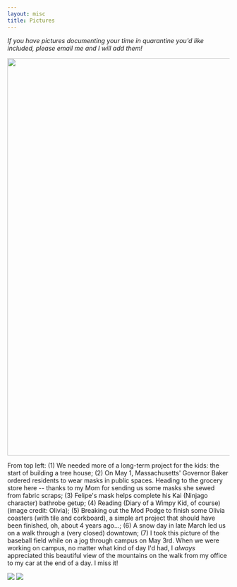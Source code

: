 ```yaml
---
layout: misc
title: Pictures
---
```


*If you have pictures documenting your time in quarantine you'd like included, please email me and I will add them!*

<img src="{{ site.github.url }}/assets/img/kat-collage.jpg" width="900" height="900"> 

From top left: (1) We needed more of a long-term project for the kids: the start of building a tree house; (2) On May 1, Massachusetts' Governor Baker ordered residents to wear masks in public spaces.  Heading to the grocery store here -- thanks to my Mom for sending us some masks she sewed from fabric scraps; (3) Felipe's mask helps complete his Kai (Ninjago character) bathrobe getup; (4) Reading (Diary of a Wimpy Kid, of course) (image credit: Olivia); (5) Breaking out the Mod Podge to finish some Olivia coasters (with tile and corkboard), a simple art project that should have been finished, oh, about 4 years ago...; (6) A snow day in late March led us on a walk through a (very closed) downtown; (7) I took this picture of the baseball field while on a jog through campus on May 3rd.  When we were working on campus, no matter what kind of day I'd had, I <i> always </i> appreciated this beautiful view of the mountains on the walk from my office to my car at the end of a day.  I miss it! 

<img src="{{ site.github.url }}/assets/img/felipe_olivia_treats1.JPG"> 

<img src="{{ site.github.url }}/assets/img/felipe_olivia_treats3.jpg"> 

